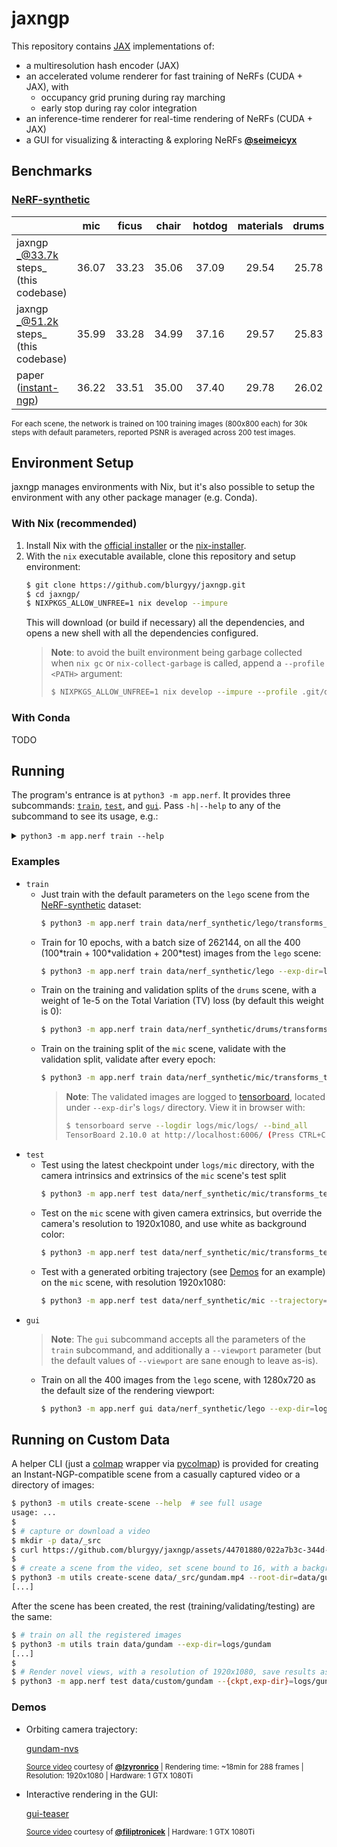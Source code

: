 jaxngp
======

This repository contains [JAX] implementations of:
* a multiresolution hash encoder (JAX)
* an accelerated volume renderer for fast training of NeRFs (CUDA + JAX), with
  * occupancy grid pruning during ray marching
  * early stop during ray color integration
* an inference-time renderer for real-time rendering of NeRFs (CUDA + JAX)
* a GUI for visualizing \& interacting \& exploring NeRFs **[@seimeicyx]**

Benchmarks
----------

### [NeRF-synthetic]

|                                            | mic   | ficus | chair | hotdog | materials | drums | ship  | lego  | average |
|:--- |:---:|:---:|:---:|:---:|:---:|:---:|:---:|:---:|:---:|
| jaxngp _@33.7k steps_ <br> (this codebase) | 36.07 | 33.23 | 35.06 | 37.09  | 29.54     | 25.78 | 30.93 | 36.08 | 32.973  |
| jaxngp _@51.2k steps_ <br> (this codebase) | 35.99 | 33.28 | 34.99 | 37.16  | 29.57     | 25.83 | 30.93 | 36.11 | 32.983  |
| paper ([instant-ngp])                      | 36.22 | 33.51 | 35.00 | 37.40  | 29.78     | 26.02 | 31.10 | 36.39 | 33.176  |

<sup>
For each scene, the network is trained on 100 training images (800x800 each) for 30k steps with
default parameters, reported PSNR is averaged across 200 test images.
</sup>

Environment Setup
-----------------

jaxngp manages environments with Nix, but it's also possible to setup the environment with any other package manager (e.g. Conda).

### With Nix (recommended)

1. Install Nix with the [official installer](https://nixos.org/download) or the [nix-installer](https://github.com/DeterminateSystems/nix-installer/releases).
2. With the `nix` executable available, clone this repository and setup environment:
   ```bash
   $ git clone https://github.com/blurgyy/jaxngp.git
   $ cd jaxngp/
   $ NIXPKGS_ALLOW_UNFREE=1 nix develop --impure
   ```
   This will download (or build if necessary) all the dependencies, and opens a new shell with all the dependencies configured.
   > **Note**: to avoid the built environment being garbage collected when `nix gc` or `nix-collect-garbage` is called, append a `--profile <PATH>` argument:
   > ```bash
   > $ NIXPKGS_ALLOW_UNFREE=1 nix develop --impure --profile .git/devshell.profile
   > ```

### With Conda

TODO

Running
-------

<!-- > **Note**: All the commands below are run after the environment has been setup. -->

The program's entrance is at `python3 -m app.nerf`.  It provides three subcommands: [`train`](./app/nerf/train.py), [`test`](./app/nerf/test.py), and [`gui`](./app/nerf/gui.py).  Pass `-h|--help` to any of the subcommand to see its usage, e.g.:

<details>
<summary>
  <code>python3 -m app.nerf train --help</code>
</summary>

```markdown
usage: __main__.py train [-h] --exp-dir PATH [--raymarch.diagonal-n-steps INT]
                         [--raymarch.perturb | --raymarch.no-perturb]
                         [--raymarch.density-grid-res INT] [--render.bg FLOAT FLOAT FLOAT]
                         [--render.random-bg | --render.no-random-bg]
                         [--scene.sharpness-threshold FLOAT] [--scene.world-scale FLOAT]
                         [--scene.resolution-scale FLOAT] [--scene.camera-near FLOAT]
                         [--logging {DEBUG,INFO,WARN,WARNING,ERROR,CRITICAL}] [--seed INT]
                         [--summary | --no-summary] [--frames-val PATH [PATH ...]]
                         [--ckpt {None}|PATH] [--lr FLOAT] [--tv-scale FLOAT] [--bs INT]
                         [--n-epochs INT] [--n-batches INT] [--data-loop INT] [--validate-every INT]
                         [--keep INT] [--keep-every {None}|INT]
                         [--raymarch-eval.diagonal-n-steps INT]
                         [--raymarch-eval.perturb | --raymarch-eval.no-perturb]
                         [--raymarch-eval.density-grid-res INT] [--render-eval.bg FLOAT FLOAT FLOAT]
                         [--render-eval.random-bg | --render-eval.no-random-bg]
                         PATH [PATH ...]

╭─ positional arguments ───────────────────────────────────────────────────────────────────────────╮
│ PATH [PATH ...]         directories or transform.json files containing data for training         │
│                         (required)                                                               │
╰──────────────────────────────────────────────────────────────────────────────────────────────────╯
╭─ arguments ──────────────────────────────────────────────────────────────────────────────────────╮
│ -h, --help              show this help message and exit                                          │
│ --exp-dir PATH          experiment artifacts are saved under this directory (required)           │
│ --frames-val PATH [PATH ...]                                                                     │
│                         directories or transform.json files containing data for validation       │
│                         (default: )                                                              │
│ --ckpt {None}|PATH      if specified, continue training from this checkpoint (default: None)     │
╰──────────────────────────────────────────────────────────────────────────────────────────────────╯
╭─ raymarch arguments ─────────────────────────────────────────────────────────────────────────────╮
│ raymarching/rendering options during training                                                    │
│ ──────────────────────────────────────────────────────────────────────────────────────────────── │
│ --raymarch.diagonal-n-steps INT                                                                  │
│                         for calculating the length of a minimal ray marching step, the NGP paper │
│                         uses 1024 (appendix E.1) (default: 1024)                                 │
│ --raymarch.perturb, --raymarch.no-perturb                                                        │
│                         whether to fluctuate the first sample along the ray with a tiny          │
│                         perturbation (default: True)                                             │
│ --raymarch.density-grid-res INT                                                                  │
│                         resolution for the auxiliary density/occupancy grid, the NGP paper uses  │
│                         128 (appendix E.2) (default: 128)                                        │
╰──────────────────────────────────────────────────────────────────────────────────────────────────╯
╭─ render arguments ───────────────────────────────────────────────────────────────────────────────╮
│ raymarching/rendering options during training                                                    │
│ ──────────────────────────────────────────────────────────────────────────────────────────────── │
│ --render.bg FLOAT FLOAT FLOAT                                                                    │
│                         background color for transparent parts of the image, has no effect if    │
│                         `random_bg` is True (default: 1.0 1.0 1.0)                               │
│ --render.random-bg, --render.no-random-bg                                                        │
│                         ignore `bg` specification and use random color for transparent parts of  │
│                         the image (default: True)                                                │
╰──────────────────────────────────────────────────────────────────────────────────────────────────╯
╭─ scene arguments ────────────────────────────────────────────────────────────────────────────────╮
│ raymarching/rendering options during training                                                    │
│ ──────────────────────────────────────────────────────────────────────────────────────────────── │
│ --scene.sharpness-threshold FLOAT                                                                │
│                         images with sharpness lower than this value will be discarded (default:  │
│                         -1.0)                                                                    │
│ --scene.world-scale FLOAT                                                                        │
│                         scale both the scene's camera positions and bounding box with this       │
│                         factor (default: 1.0)                                                    │
│ --scene.resolution-scale FLOAT                                                                   │
│                         scale input images in case they are too large, camera intrinsics are     │
│                         also scaled to match the updated image resolution. (default: 1.0)        │
│ --scene.camera-near FLOAT                                                                        │
│                         (default: 0.3)                                                           │
╰──────────────────────────────────────────────────────────────────────────────────────────────────╯
╭─ common arguments ───────────────────────────────────────────────────────────────────────────────╮
│ --logging {DEBUG,INFO,WARN,WARNING,ERROR,CRITICAL}                                               │
│                         log level (default: INFO)                                                │
│ --seed INT              random seed (default: 1000000007)                                        │
│ --summary, --no-summary                                                                          │
│                         display model information after model init (default: False)              │
╰──────────────────────────────────────────────────────────────────────────────────────────────────╯
╭─ train arguments ────────────────────────────────────────────────────────────────────────────────╮
│ training hyper parameters                                                                        │
│ ──────────────────────────────────────────────────────────────────────────────────────────────── │
│ --lr FLOAT              learning rate (default: 0.01)                                            │
│ --tv-scale FLOAT        scalar multiplied to total variation loss, set this to a positive value  │
│                         to enable calculation of TV loss (default: 0.0)                          │
│ --bs INT                batch size (default: 1048576)                                            │
│ --n-epochs INT          training epochs (default: 50)                                            │
│ --n-batches INT         batches per epoch (default: 1024)                                        │
│ --data-loop INT         loop within training data for this number of iterations, this helps      │
│                         reduce the effective dataloader overhead. (default: 1)                   │
│ --validate-every INT    will validate every `validate_every` epochs, set this to a large value   │
│                         to disable validation (default: 10)                                      │
│ --keep INT              number of latest checkpoints to keep (default: 1)                        │
│ --keep-every {None}|INT                                                                          │
│                         how many epochs should a new checkpoint to be kept (in addition to       │
│                         keeping the last `keep` checkpoints) (default: 8)                        │
╰──────────────────────────────────────────────────────────────────────────────────────────────────╯
╭─ raymarch-eval arguments ────────────────────────────────────────────────────────────────────────╮
│ raymarching/rendering options for validating during training                                     │
│ ──────────────────────────────────────────────────────────────────────────────────────────────── │
│ --raymarch-eval.diagonal-n-steps INT                                                             │
│                         for calculating the length of a minimal ray marching step, the NGP paper │
│                         uses 1024 (appendix E.1) (default: 1024)                                 │
│ --raymarch-eval.perturb, --raymarch-eval.no-perturb                                              │
│                         whether to fluctuate the first sample along the ray with a tiny          │
│                         perturbation (default: False)                                            │
│ --raymarch-eval.density-grid-res INT                                                             │
│                         resolution for the auxiliary density/occupancy grid, the NGP paper uses  │
│                         128 (appendix E.2) (default: 128)                                        │
╰──────────────────────────────────────────────────────────────────────────────────────────────────╯
╭─ render-eval arguments ──────────────────────────────────────────────────────────────────────────╮
│ raymarching/rendering options for validating during training                                     │
│ ──────────────────────────────────────────────────────────────────────────────────────────────── │
│ --render-eval.bg FLOAT FLOAT FLOAT                                                               │
│                         background color for transparent parts of the image, has no effect if    │
│                         `random_bg` is True (default: 0.0 0.0 0.0)                               │
│ --render-eval.random-bg, --render-eval.no-random-bg                                              │
│                         ignore `bg` specification and use random color for transparent parts of  │
│                         the image (default: False)                                               │
╰──────────────────────────────────────────────────────────────────────────────────────────────────╯
```

<sup>
  Above is just an example and might not reflect the state of the latest codebase.
</sup>
</details>

### Examples

* `train`
  * Just train with the default parameters on the `lego` scene from the [NeRF-synthetic] dataset:
    ```bash
    $ python3 -m app.nerf train data/nerf_synthetic/lego/transforms_train.json --exp-dir=logs/lego
    ```
  * Train for 10 epochs, with a batch size of 262144, on all the 400 (100\*train + 100\*validation + 200\*test) images from the `lego` scene:
    ```bash
    $ python3 -m app.nerf train data/nerf_synthetic/lego --exp-dir=logs/lego-trainvaltest --{n-epochs=10,bs=262144}
    ```
  * Train on the training and validation splits of the `drums` scene, with a weight of 1e-5 on the Total Variation (TV) loss (by default this weight is 0):
    ```bash
    $ python3 -m app.nerf train data/nerf_synthetic/drums/transforms_{train,val}.json --exp-dir=logs/drums-trainval --tv-scale=1e-5
    ```
  * Train on the training split of the `mic` scene, validate with the validation split, validate after every epoch:
    ```bash
    $ python3 -m app.nerf train data/nerf_synthetic/mic/transforms_train.json --frames-val=data/nerf_synthetic/mic/transforms_val.json --exp-dir=logs/mic --validate-every=1
    ```
    > **Note**: The validated images are logged to [tensorboard], located under `--exp-dir`'s `logs/` directory.  View it in browser with:
    > ```bash
    > $ tensorboard serve --logdir logs/mic/logs/ --bind_all
    > TensorBoard 2.10.0 at http://localhost:6006/ (Press CTRL+C to quit)
    > ```
* `test`
  * Test using the latest checkpoint under `logs/mic` directory, with the camera intrinsics and extrinsics of the `mic` scene's test split
    ```bash
    $ python3 -m app.nerf test data/nerf_synthetic/mic/transforms_test.json --ckpt=logs/mic/ --exp-dir=output
    ```
  * Test on the `mic` scene with given camera extrinsics, but override the camera's resolution to 1920x1080, and use white as background color:
    ```bash
    $ python3 -m app.nerf test data/nerf_synthetic/mic/transforms_test.json --ckpt=logs/mic/ --exp-dir=output --camera-override.{width=1920,height=1080} --render.bg 1 1 1
    ```
  * Test with a generated orbiting trajectory (see [Demos] for an example) on the `mic` scene, with resolution 1920x1080:
    ```bash
    $ python3 -m app.nerf test data/nerf_synthetic/mic --trajectory=orbit --ckpt=logs/mic/ --exp-dir=output --camera-override.{width=1920,height=1080}
    ```
* `gui`
  > **Note**: The `gui` subcommand accepts all the parameters of the `train` subcommand, and additionally a `--viewport` parameter (but the default values of `--viewport` are sane enough to leave as-is).
  * Train on all the 400 images from the `lego` scene, with 1280x720 as the default size of the rendering viewport:
    ```bash
    $ python3 -m app.nerf gui data/nerf_synthetic/lego --exp-dir=logs/gui-lego --viewport.{W=1280,H=720}
    ```

Running on Custom Data
----------------------

A helper CLI (just a [colmap] wrapper via [pycolmap]) is provided for creating an Instant-NGP-compatible scene from a casually captured video or a directory of images:

```bash
$ python3 -m utils create-scene --help  # see full usage
usage: ...
$
$ # capture or download a video
$ mkdir -p data/_src
$ curl https://github.com/blurgyy/jaxngp/assets/44701880/022a7b3c-344d-418f-aba0-0ccb9bfeb374 -Lo data/_src/gundam.mp4
$
$ # create a scene from the video, set scene bound to 16, with a background color model
$ python3 -m utils create-scene data/_src/gundam.mp4 --root-dir=data/gundam --matcher=Sequential --fps=5 --bound=16 --bg
[...]
```

After the scene has been created, the rest (training/validating/testing) are the same:

```bash
$ # train on all the registered images
$ python3 -m utils train data/gundam --exp-dir=logs/gundam
[...]
$
$ # Render novel views, with a resolution of 1920x1080, save results as images and a video (video shown below in the Demo section)
$ python3 -m app.nerf test data/custom/gundam --{ckpt,exp-dir}=logs/gundam --trajectory=orbit --camera-override.{width=1920,height=1080} --orbit.high=1 --save-as="video and images"
```

### Demos

* Orbiting camera trajectory:

  [gundam-nvs]

  <sup>[Source video][gundam-source] courtesy of **[@lzyronrico]** | Rendering time: \~18min for 288 frames | Resolution: 1920x1080 | Hardware: 1 GTX 1080Ti</sup>

* Interactive rendering in the GUI:

  [gui-teaser]

  <sup>[Source video][metasun-source] courtesy of **[@filiptronicek]** | Hardware: 1 GTX 1080Ti</sup>


[JAX]: <https://github.com/google/jax>
[instant-ngp]: <https://github.com/NVLabs/instant-ngp>
[colmap]: <https://github.com/colmap/colmap>
[pycolmap]: <https://github.com/colmap/pycolmap>
[tensorboard]: <https://github.com/tensorflow/tensorboard>

[@seimeicyx]: https://github.com/seimeicyx
[@lzyronrico]: https://github.com/lzyronrico
[@filiptronicek]: https://github.com/filiptronicek

[NeRF-synthetic]: <https://drive.google.com/drive/folders/1JDdLGDruGNXWnM1eqY1FNL9PlStjaKWi>

[gundam-source]: <https://github.com/blurgyy/jaxngp/assets/44701880/022a7b3c-344d-418f-aba0-0ccb9bfeb374>
[metasun-source]: <https://twitter.com/filiptronicek/status/1654894133801103360>

[gundam-nvs]: <https://github.com/blurgyy/jaxngp/assets/44701880/2ce8e57c-e179-469a-9ca2-10219fcba58d>
[gui-teaser]: <https://github.com/blurgyy/jaxngp/assets/44701880/b94dcd0f-a66d-404e-aee2-87f91ddf52fe>

[Demos]: <#demos>
